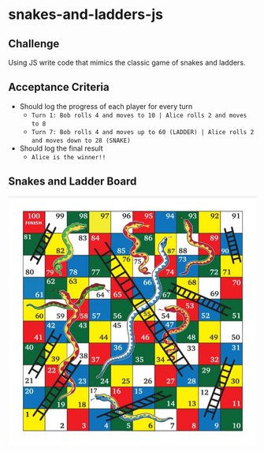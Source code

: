 # snakes-and-ladders-js

## Challenge

Using JS write code that mimics the classic game of snakes and ladders.

## Acceptance Criteria

- Should log the progress of each player for every turn
  - `Turn 1: Bob rolls 4 and moves to 10 | Alice rolls 2 and moves to 8`
  - `Turn 7: Bob rolls 4 and moves up to 60 (LADDER) | Alice rolls 2 and moves down to 28 (SNAKE)`
- Should log the final result
  - `Alice is the winner!!`

## Snakes and Ladder Board

![snakes and ladders board](./assets/images/board.jpg)
